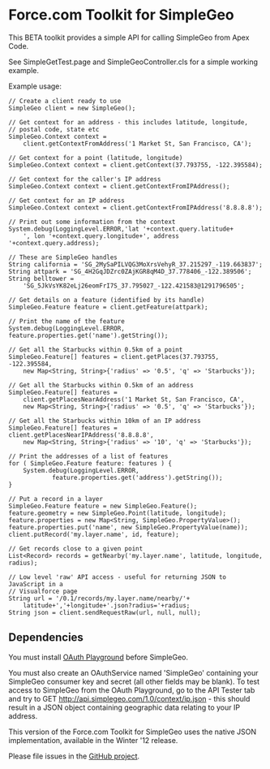Force.com Toolkit for SimpleGeo
===============================

This BETA toolkit provides a simple API for calling SimpleGeo from Apex Code.

See SimpleGetTest.page and SimpleGeoController.cls for a simple working 
example. 

Example usage:

    // Create a client ready to use
    SimpleGeo client = new SimpleGeo();

    // Get context for an address - this includes latitude, longitude, 
    // postal code, state etc
    SimpleGeo.Context context = 
    	client.getContextFromAddress('1 Market St, San Francisco, CA');

    // Get context for a point (latitude, longitude)
    SimpleGeo.Context context = client.getContext(37.793755, -122.395584);

    // Get context for the caller's IP address
    SimpleGeo.Context context = client.getContextFromIPAddress();

    // Get context for an IP address
    SimpleGeo.Context context = client.getContextFromIPAddress('8.8.8.8');

    // Print out some information from the context
    System.debug(LoggingLevel.ERROR,'lat '+context.query.latitude+
    	', lon '+context.query.longitude+', address '+context.query.address);

    // These are SimpleGeo handles
    String california = 'SG_2MySaPILVQG3MoXrsVehyR_37.215297_-119.663837';
    String attpark = 'SG_4H2GqJDZrc0ZAjKGR8qM4D_37.778406_-122.389506';
    String belltower = 
    	'SG_5JkVsYK82eLj26eomFrI7S_37.795027_-122.421583@1291796505';

    // Get details on a feature (identified by its handle)
    SimpleGeo.Feature feature = client.getFeature(attpark);

    // Print the name of the feature
    System.debug(LoggingLevel.ERROR, feature.properties.get('name').getString());

    // Get all the Starbucks within 0.5km of a point
    SimpleGeo.Feature[] features = client.getPlaces(37.793755, -122.395584, 
    	new Map<String, String>{'radius' => '0.5', 'q' => 'Starbucks'});

    // Get all the Starbucks within 0.5km of an address
    SimpleGeo.Feature[] features = 
    	client.getPlacesNearAddress('1 Market St, San Francisco, CA', 
    	new Map<String, String>{'radius' => '0.5', 'q' => 'Starbucks'});

    // Get all the Starbucks within 10km of an IP address
    SimpleGeo.Feature[] features = client.getPlacesNearIPAddress('8.8.8.8', 
    	new Map<String, String>{'radius' => '10', 'q' => 'Starbucks'});

    // Print the addresses of a list of features
    for ( SimpleGeo.Feature feature: features ) {
        System.debug(LoggingLevel.ERROR, 
    			feature.properties.get('address').getString());
    }

    // Put a record in a layer
    SimpleGeo.Feature feature = new SimpleGeo.Feature();
    feature.geometry = new SimpleGeo.Point(latitude, longitude);
    feature.properties = new Map<String, SimpleGeo.PropertyValue>();
    feature.properties.put('name', new SimpleGeo.PropertyValue(name));
    client.putRecord('my.layer.name', id, feature);

    // Get records close to a given point
    List<Record> records = getNearby('my.layer.name', latitude, longitude, radius);

    // Low level 'raw' API access - useful for returning JSON to JavaScript in a 
    // Visualforce page
    String url = '/0.1/records/my.layer.name/nearby/'+
        latitude+','+longitude+'.json?radius='+radius;
    String json = client.sendRequestRaw(url, null, null);

Dependencies
------------

You must install [OAuth Playground](https://github.com/metadaddy-sfdc/sfdc-oauth-playground) before SimpleGeo.

You must also create an OAuthService named 'SimpleGeo' containing your 
SimpleGeo consumer key and secret (all other fields may be blank). To test 
access to SimpleGeo from the OAuth Playground, go to the API Tester tab and
try to GET http://api.simplegeo.com/1.0/context/ip.json - this should result
in a JSON object containing geographic data relating to your IP address.

This version of the Force.com Toolkit for SimpleGeo uses the native JSON implementation, available in the Winter '12 release.

Please file issues in the [GitHub project](https://github.com/metadaddy-sfdc/Force.com-Toolkit-for-SimpleGeo).
